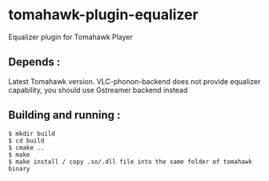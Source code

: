 tomahawk-plugin-equalizer
=========================

Equalizer plugin for Tomahawk Player


Depends :
---------

Latest Tomahawk version.
VLC-phonon-backend does not provide equalizer capability, you should use Gstreamer backend instead


Building and running :
----------------------

    $ mkdir build
    $ cd build
    $ cmake ..
    $ make
    $ make install / copy .so/.dll file into the same folder of tomahawk binary
